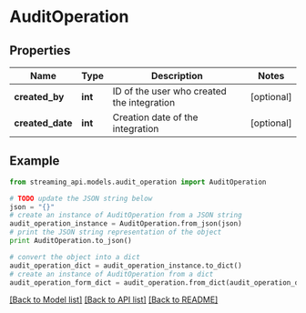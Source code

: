# AuditOperation


## Properties
Name | Type | Description | Notes
------------ | ------------- | ------------- | -------------
**created_by** | **int** | ID of the user who created the integration | [optional] 
**created_date** | **int** | Creation date of the integration | [optional] 

## Example

```python
from streaming_api.models.audit_operation import AuditOperation

# TODO update the JSON string below
json = "{}"
# create an instance of AuditOperation from a JSON string
audit_operation_instance = AuditOperation.from_json(json)
# print the JSON string representation of the object
print AuditOperation.to_json()

# convert the object into a dict
audit_operation_dict = audit_operation_instance.to_dict()
# create an instance of AuditOperation from a dict
audit_operation_form_dict = audit_operation.from_dict(audit_operation_dict)
```
[[Back to Model list]](../README.md#documentation-for-models) [[Back to API list]](../README.md#documentation-for-api-endpoints) [[Back to README]](../README.md)


